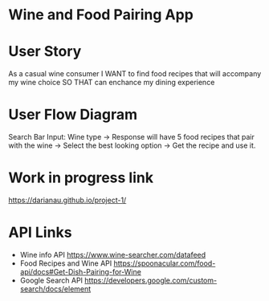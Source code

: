 # Wine and Food Pairing App

# User Story
As a casual wine consumer
I WANT to find food recipes that will accompany my wine choice
SO THAT can enchance my dining experience

# User Flow Diagram 

Search Bar Input: Wine type ->
Response will have 5 food recipes that pair with the wine ->
Select the best looking option ->
Get the recipe and use it.

# Work in progress link 
https://darianau.github.io/project-1/ 

# API Links
- Wine info API https://www.wine-searcher.com/datafeed
- Food Recipes and Wine API https://spoonacular.com/food-api/docs#Get-Dish-Pairing-for-Wine
- Google Search API https://developers.google.com/custom-search/docs/element 




